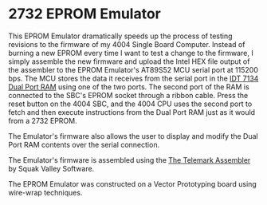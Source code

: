 # 2732 EPROM Emulator

This EPROM Emulator dramatically speeds up the process of testing revisions to the firmware of my 4004 Single Board Computer. Instead of burning a new EPROM every time I want to test a change to the firmware, I simply assemble the new firmware and upload the Intel HEX file output of the assembler to the EPROM Emulator's AT89S52 MCU serial port at 115200 bps. The MCU stores the data it receives from the serial port in the [IDT 7134 Dual Port RAM](https://www.idt.com/products/memory-logic/multi-port-memory/asynchronous-dual-port-rams/7134-4k-x-8-dual-port-ram) using one of the two ports. The second port of the RAM is connected to the SBC's EPROM socket through a ribbon cable. Press the reset button on the 4004 SBC, and the 4004 CPU uses the second port to fetch and then execute instructions from the Dual Port RAM just as it would from a 2732 EPROM.

The Emulator's firmware also allows the user to display and modify the Dual Port RAM contents over the serial connection.

The Emulator's firmware is assembled using the [The Telemark Assembler](http://www.cpcalive.com/docs/TASMMAN.HTM) by Squak Valley Software.

The EPROM Emulator was constructed on a Vector Prototyping board using wire-wrap techniques.

